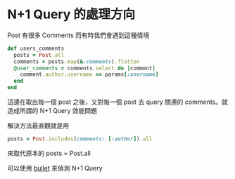 # N+1 Query 的處理方向

Post 有很多 Comments 而有時我們會遇到這種情境

```ruby
def users_comments
  posts = Post.all
  comments = posts.map(&:comments).flatten
  @user_comments = comments.select do |comment|
    comment.author.username == params[:username]
  end
end
```
這邊在取出每一個 post 之後，又對每一個 post 去 query 關連的 comments。就造成所謂的 N+1 Query 效能問題

解決方法最直觀就是用
```ruby
posts = Post.includes(comments: [:author]).all
```
來取代原本的 posts = Post.all

可以使用 [bullet](https://github.com/flyerhzm/bullet) 來偵測 N+1 Query